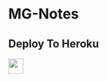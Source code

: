 # MG-Notes

## Deploy To Heroku

<a href="https://heroku.com/deploy?template=https://github.com/imacekun/MgNotes">
     <img height="30px" src="https://img.shields.io/badge/Deploy%20To%20Heroku-blueviolet?style=for-the-badge&logo=heroku">
  </a>
